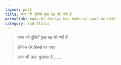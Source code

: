 ```yaml
---
layout: post
title: माना की दूरियाँ कुछ बढ़ सी गयी हैं
permalink: mana-ki-duriya-kus-badh-si-gayi-he.html
category: Sad-Status
---
```

> माना की दूरियाँ कुछ बढ़ सी गयी हैं
>
> लेकिन तेरे हिस्से का वक़्त 
>
> आज भी तन्हा गुजरता है.......
